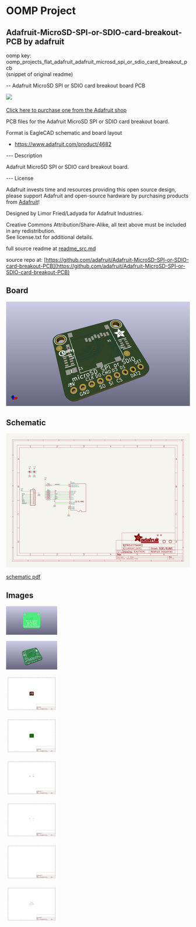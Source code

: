 # OOMP Project  
## Adafruit-MicroSD-SPI-or-SDIO-card-breakout-PCB  by adafruit  
  
oomp key: oomp_projects_flat_adafruit_adafruit_microsd_spi_or_sdio_card_breakout_pcb  
(snippet of original readme)  
  
-- Adafruit MicroSD SPI or SDIO card breakout board PCB  
  
<a href="http://www.adafruit.com/products/4682"><img src="assets/4682.jpg?raw=true" width="500px"><br/>  
Click here to purchase one from the Adafruit shop</a>  
  
PCB files for the Adafruit MicroSD SPI or SDIO card breakout board.  
  
Format is EagleCAD schematic and board layout  
* https://www.adafruit.com/product/4682  
  
--- Description  
  
Adafruit MicroSD SPI or SDIO card breakout board.  
  
--- License  
  
Adafruit invests time and resources providing this open source design, please support Adafruit and open-source hardware by purchasing products from [Adafruit](https://www.adafruit.com)!  
  
Designed by Limor Fried/Ladyada for Adafruit Industries.  
  
Creative Commons Attribution/Share-Alike, all text above must be included in any redistribution.  
See license.txt for additional details.  
  
  full source readme at [readme_src.md](readme_src.md)  
  
source repo at: [https://github.com/adafruit/Adafruit-MicroSD-SPI-or-SDIO-card-breakout-PCB](https://github.com/adafruit/Adafruit-MicroSD-SPI-or-SDIO-card-breakout-PCB)  
## Board  
  
[![working_3d.png](working_3d_600.png)](working_3d.png)  
## Schematic  
  
[![working_schematic.png](working_schematic_600.png)](working_schematic.png)  
  
[schematic pdf](working_schematic.pdf)  
## Images  
  
[![working_3D_bottom.png](working_3D_bottom_140.png)](working_3D_bottom.png)  
  
[![working_3D_top.png](working_3D_top_140.png)](working_3D_top.png)  
  
[![working_assembly_page_01.png](working_assembly_page_01_140.png)](working_assembly_page_01.png)  
  
[![working_assembly_page_02.png](working_assembly_page_02_140.png)](working_assembly_page_02.png)  
  
[![working_assembly_page_03.png](working_assembly_page_03_140.png)](working_assembly_page_03.png)  
  
[![working_assembly_page_04.png](working_assembly_page_04_140.png)](working_assembly_page_04.png)  
  
[![working_assembly_page_05.png](working_assembly_page_05_140.png)](working_assembly_page_05.png)  
  
[![working_assembly_page_06.png](working_assembly_page_06_140.png)](working_assembly_page_06.png)  
